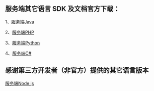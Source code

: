 ##  服务端其它语言 SDK 及文档官方下载：

1、[服务端Java]()

2、[服务端PHP]()

3、[服务端Python]()

4、[服务端C#]()

## 感谢第三方开发者（非官方）提供的其它语言版本

[服务端Node js]()